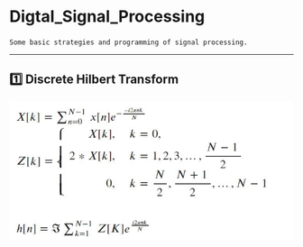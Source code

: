 # Digtal_Signal_Processing
`Some basic strategies and programming of signal processing.
`

***

## :one: Discrete Hilbert Transform
![DHT](https://github.com/geophydog/Digtal_Signal_Processing/blob/master/DHT_Formula.jpg)
